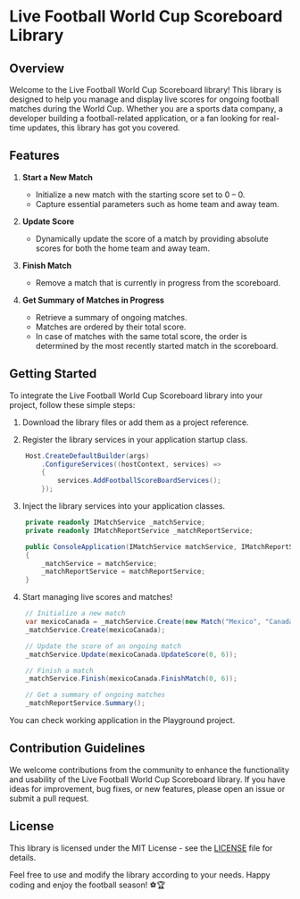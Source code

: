 ﻿# Live Football World Cup Scoreboard Library

## Overview

Welcome to the Live Football World Cup Scoreboard library! This library is designed to help you manage and display live scores for ongoing football matches during the World Cup. Whether you are a sports data company, a developer building a football-related application, or a fan looking for real-time updates, this library has got you covered.

## Features

1. **Start a New Match**
   - Initialize a new match with the starting score set to 0 – 0.
   - Capture essential parameters such as home team and away team.

2. **Update Score**
   - Dynamically update the score of a match by providing absolute scores for both the home team and away team.

3. **Finish Match**
   - Remove a match that is currently in progress from the scoreboard.

4. **Get Summary of Matches in Progress**
   - Retrieve a summary of ongoing matches.
   - Matches are ordered by their total score.
   - In case of matches with the same total score, the order is determined by the most recently started match in the scoreboard.

## Getting Started

To integrate the Live Football World Cup Scoreboard library into your project, follow these simple steps:

1. Download the library files or add them as a project reference.

2. Register the library services in your application startup class.

```C#
    Host.CreateDefaultBuilder(args)
        .ConfigureServices((hostContext, services) =>
        {
            services.AddFootballScoreBoardServices();
        });
```

3. Inject the library services into your application classes.

```C#
    private readonly IMatchService _matchService;
    private readonly IMatchReportService _matchReportService;

    public ConsoleApplication(IMatchService matchService, IMatchReportService matchReportService)
    {
        _matchService = matchService;
        _matchReportService = matchReportService;
    }
```	

4. Start managing live scores and matches!

```C#
    // Initialize a new match
    var mexicoCanada = _matchService.Create(new Match("Mexico", "Canada")
    _matchService.Create(mexicoCanada);

    // Update the score of an ongoing match
    _matchService.Update(mexicoCanada.UpdateScore(0, 6));

    // Finish a match
    _matchService.Finish(mexicoCanada.FinishMatch(0, 6));

    // Get a summary of ongoing matches
    _matchReportService.Summary();
```

You can check working application in the Playground project.

## Contribution Guidelines

We welcome contributions from the community to enhance the functionality and usability of the Live Football World Cup Scoreboard library. If you have ideas for improvement, bug fixes, or new features, please open an issue or submit a pull request.

## License

This library is licensed under the MIT License - see the [LICENSE](LICENSE) file for details.

Feel free to use and modify the library according to your needs. Happy coding and enjoy the football season! ⚽🏆
